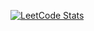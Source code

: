 [![LeetCode Stats](https://leetcard.jacoblin.cool/kush_patel12?theme=dark&font=baloo&ext=contest)](https://leetcode.com/kush_patel12/)
